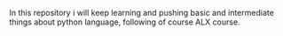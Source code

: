 In this repository i will keep learning and pushing basic and intermediate things about python language, following of course ALX course.
